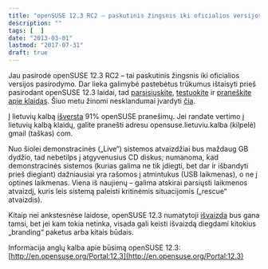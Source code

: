 ```yaml
---
title: "openSUSE 12.3 RC2 – paskutinis žingsnis iki oficialios versijos pasirodymo"
description: ""
tags: [  ]
date: "2013-03-01"
lastmod: "2017-07-31"
draft: true
---
```

 Jau pasirodė openSUSE 12.3 RC2 – tai paskutinis žingsnis iki oficialios versijos pasirodymo. Dar lieka galimybė pastebėtus trūkumus ištaisyti prieš pasirodant openSUSE 12.3 laidai, tad [parsisiųskite](http://software.opensuse.org/developer/lt), [testuokite](http://en.opensuse.org/openSUSE:Testing) ir [praneškite apie klaidas](http://en.opensuse.org/openSUSE:Submitting_bug_reports). Šiuo metu žinomi nesklandumai įvardyti [čia](http://en.opensuse.org/openSUSE:Most_annoying_bugs_12.3_dev).

Į lietuvių kalbą [išversta](http://i18n.opensuse.org/stats/trunk/toplist.php) 91% openSUSE pranešimų. Jei randate vertimo į lietuvių kalbą klaidų, galite pranešti adresu opensuse.lietuviu.kalba (kilpelė) gmail (taškas) com.

Nuo šiolei demonstracinės („Live“) sistemos atvaizdžiai bus maždaug GB dydžio, tad nebetilps į atgyvenusius CD diskus; numanoma, kad demonstracinės sistemos (kurias galima ne tik įdiegti, bet dar ir išbandyti prieš diegiant) dažniausiai yra rašomos į atmintukus (USB laikmenas), o ne į optines laikmenas. Viena iš naujienų – galima atskirai parsiųsti laikmenos atvaizdį, kuris leis sistemą paleisti kritinėmis situacijomis („rescue“ atvaizdis).

Kitaip nei ankstesnėse laidose, openSUSE 12.3 numatytoji [išvaizda](http://en.opensuse.org/Screenshots_12.3) bus gana tamsi, bet jei kam tokia netinka, visada gali keisti išvaizdą diegdami kitokius „branding“ paketus arba kitais būdais.

Informacija anglų kalba apie būsimą openSUSE 12.3: [http://en.opensuse.org/Portal:12.3](http://en.opensuse.org/Portal:12.3)
